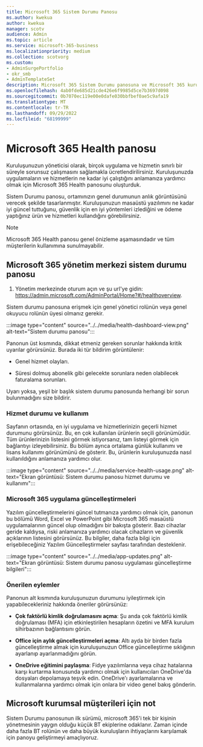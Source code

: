 ```yaml
---
title: Microsoft 365 Sistem Durumu Panosu
ms.author: kwekua
author: kwekua
manager: scotv
audience: Admin
ms.topic: article
ms.service: microsoft-365-business
ms.localizationpriority: medium
ms.collection: scotvorg
ms.custom:
- AdminSurgePortfolio
- okr_smb
- AdminTemplateSet
description: Microsoft 365 Sistem Durumu panosuna ve Microsoft 365 kuruluşunuzun durumu hakkında sizi güncel tutmadaki rolüne genel bir bakış edinin.
ms.openlocfilehash: 4ab0fde685d21cde426e6f9985d5ce7b3697d098
ms.sourcegitcommit: 0b7070ec119e00e0dafe030bbfbef0ae5c9afa19
ms.translationtype: MT
ms.contentlocale: tr-TR
ms.lasthandoff: 09/29/2022
ms.locfileid: "68199999"
---
```

# <a name="microsoft-365-health-dashboard"></a>Microsoft 365 Health panosu

Kuruluşunuzun yöneticisi olarak, birçok uygulama ve hizmetin sınırlı bir süreyle sorunsuz çalışmasını sağlamakla ücretlendirilirsiniz. Kuruluşunuzda uygulamaların ve hizmetlerin ne kadar iyi çalıştığını anlamanıza yardımcı olmak için Microsoft 365 Health panosunu oluşturduk.

Sistem Durumu panosu, ortamınızın genel durumunun anlık görüntüsünü verecek şekilde tasarlanmıştır. Kuruluşunuzun masaüstü yazılımını ne kadar iyi güncel tuttuğunu, güvenlik için en iyi yöntemleri izlediğini ve ödeme yaptığınız ürün ve hizmetleri kullandığını görebilirsiniz.

> [!NOTE]
> Microsoft 365 Health panosu genel önizleme aşamasındadır ve tüm müşterilerin kullanımına sunulmayabilir.

## <a name="health-dashboard-in-the-microsoft-365-admin-center"></a>Microsoft 365 yönetim merkezi sistem durumu panosu

1. Yönetim merkezinde oturum açın ve şu url'ye gidin: https://admin.microsoft.com/AdminPortal/Home?#/healthoverview.

Sistem durumu panosuna erişmek için genel yönetici rolünün veya genel okuyucu rolünün üyesi olmanız gerekir.

:::image type="content" source="../../media/health-dashboard-view.png" alt-text="Sistem durumu panosu":::

Panonun üst kısmında, dikkat etmeniz gereken sorunlar hakkında kritik uyarılar görürsünüz.  Burada iki tür bildirim görüntülenir:

- Genel hizmet olayları.

- Süresi dolmuş abonelik gibi gelecekte sorunlara neden olabilecek faturalama sorunları.

Uyarı yoksa, yeşil bir başlık sistem durumu panosunda herhangi bir sorun bulunmadığını size bildirir.

### <a name="service-health-and-usage"></a>Hizmet durumu ve kullanım

Sayfanın ortasında, en iyi uygulama ve hizmetlerinizin geçerli hizmet durumunu görürsünüz. Bu, en çok kullanılan ürünlerin seçili görünümüdür. Tüm ürünlerinizin listesini görmek istiyorsanız, tam listeyi görmek için bağlantıyı izleyebilirsiniz. Bu bölüm ayrıca ortalama günlük kullanımı ve lisans kullanımı görünümünü de gösterir. Bu, ürünlerin kuruluşunuzda nasıl kullanıldığını anlamanıza yardımcı olur.

:::image type="content" source="../../media/service-health-usage.png" alt-text="Ekran görüntüsü: Sistem durumu panosu hizmet durumu ve kullanımı":::

### <a name="microsoft-365-app-updates"></a>Microsoft 365 uygulama güncelleştirmeleri

Yazılım güncelleştirmelerini güncel tutmanıza yardımcı olmak için, panonun bu bölümü Word, Excel ve PowerPoint gibi Microsoft 365 masaüstü uygulamalarının güncel olup olmadığını bir bakışta gösterir. Bazı cihazlar geride kaldıysa, riski anlamanıza yardımcı olacak cihazların ve güvenlik açıklarının listesini görürsünüz. Bu bilgiler, daha fazla bilgi için erişebileceğiniz Yazılım Güncelleştirmeler sayfası tarafından desteklenir.

:::image type="content" source="../../media/app-updates.png" alt-text="Ekran görüntüsü: Sistem durumu panosu uygulaması güncelleştirme bilgileri":::

### <a name="recommended-actions"></a>Önerilen eylemler

Panonun alt kısmında kuruluşunuzun durumunu iyileştirmek için yapabilecekleriniz hakkında öneriler görürsünüz:

- **Çok faktörlü kimlik doğrulamasını açma**: Şu anda çok faktörlü kimlik doğrulaması (MFA) için etkinleştirilen hesapların özetini ve MFA kurulum sihirbazının bağlantısını görün.

- **Office için aylık güncelleştirmeleri açma**: Altı ayda bir birden fazla güncelleştirme almak için kuruluşunuzun Office güncelleştirme sıklığının ayarlanıp ayarlanmadığını görün.

- **OneDrive eğitimini paylaşma**: Fidye yazılımlarına veya cihaz hatalarına karşı kurtarma konusunda yardımcı olmak için kullanıcıları OneDrive'da dosyaları depolamaya teşvik edin. OneDrive'ı ayarlamalarına ve kullanmalarına yardımcı olmak için onlara bir video genel bakış gönderin.

## <a name="note-for-microsoft-enterprise-customers"></a>Microsoft kurumsal müşterileri için not

Sistem Durumu panosunun ilk sürümü, microsoft 365'i tek bir kişinin yönetmesinin yaygın olduğu küçük BT ekiplerine odaklanır. Zaman içinde daha fazla BT rolünün ve daha büyük kuruluşların ihtiyaçlarını karşılamak için panoyu geliştirmeyi amaçlıyoruz.
